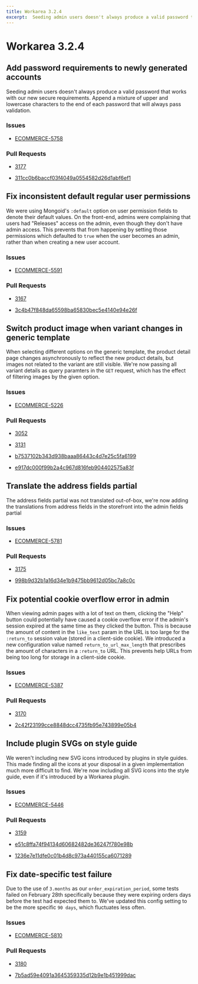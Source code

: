 ```yaml
---
title: Workarea 3.2.4
excerpt:  Seeding admin users doesn't always produce a valid password that works with our new secure requirements. Append a mixture of upper and lowercase characters to the end of each password that will always pass validation. 
---
```


# Workarea 3.2.4

## Add password requirements to newly generated accounts

Seeding admin users doesn't always produce a valid password that works with our new secure requirements. Append a mixture of upper and lowercase characters to the end of each password that will always pass validation.

### Issues

- [ECOMMERCE-5758](https://jira.tools.weblinc.com/browse/ECOMMERCE-5758)

### Pull Requests

- [3177](https://stash.tools.weblinc.com/projects/WL/repos/workarea/pull-requests/3177)

- [311cc0b6baccf03f4049a0554582d26d1abf6ef1](https://stash.tools.weblinc.com/projects/WL/repos/workarea/commits/311cc0b6baccf03f4049a0554582d26d1abf6ef1)

## Fix inconsistent default regular user permissions

We were using Mongoid's `:default` option on user permission fields to denote their default values. On the front-end, admins were complaining that users had "Releases" access on the admin, even though they don't have admin access. This prevents that from happening by setting those permissions which defaulted to `true` when the user becomes an admin, rather than when creating a new user account.

### Issues

- [ECOMMERCE-5591](https://jira.tools.weblinc.com/browse/ECOMMERCE-5591)

### Pull Requests

- [3167](https://stash.tools.weblinc.com/projects/WL/repos/workarea/pull-requests/3167)

- [3c4b47f848da65598ba65830bec5e4140e94e26f](https://stash.tools.weblinc.com/projects/WL/repos/workarea/commits/3c4b47f848da65598ba65830bec5e4140e94e26f)

## Switch product image when variant changes in generic template

When selecting different options on the generic template, the product detail page changes asynchronously to reflect the new product details, but images not related to the variant are still visible. We're now passing all variant details as query paramters in the `GET` request, which has the effect of filtering images by the given option.

### Issues

- [ECOMMERCE-5226](https://jira.tools.weblinc.com/browse/ECOMMERCE-5226)

### Pull Requests

- [3052](https://stash.tools.weblinc.com/projects/WL/repos/workarea/pull-requests/3052)
- [3131](https://stash.tools.weblinc.com/projects/WL/repos/workarea/pull-requests/3131)

- [b7537102b343d938baaa86443c4d7e25c5fa6199](https://stash.tools.weblinc.com/projects/WL/repos/workarea/commits/b7537102b343d938baaa86443c4d7e25c5fa6199)
- [e917dc000f99b2a4c967d816feb904402575a83f](https://stash.tools.weblinc.com/projects/WL/repos/workarea/commits/e917dc000f99b2a4c967d816feb904402575a83f)

## Translate the address fields partial

The address fields partial was not translated out-of-box, we're now adding the translations from address fields in the storefront into the admin fields partial

### Issues

- [ECOMMERCE-5781](https://jira.tools.weblinc.com/browse/ECOMMERCE-5781)

### Pull Requests

- [3175](https://stash.tools.weblinc.com/projects/WL/repos/workarea/pull-requests/3175)

- [998b9d32b1a16d34e1b9475bb9612d05bc7a8c0c](https://stash.tools.weblinc.com/projects/WL/repos/workarea/commits/998b9d32b1a16d34e1b9475bb9612d05bc7a8c0c)

## Fix potential cookie overflow error in admin

When viewing admin pages with a lot of text on them, clicking the "Help" button could potentially have caused a cookie overflow error if the admin's session expired at the same time as they clicked the button. This is because the amount of content in the `like_text` param in the URL is too large for the `:return_to` session value (stored in a client-side cookie). We introduced a new configuration value named `return_to_url_max_length` that prescribes the amount of characters in a `:return_to` URL. This prevents help URLs from being too long for storage in a client-side cookie.

### Issues

- [ECOMMERCE-5387](https://jira.tools.weblinc.com/browse/ECOMMERCE-5387)

### Pull Requests

- [3170](https://stash.tools.weblinc.com/projects/WL/repos/workarea/pull-requests/3170)

- [2c42f23199cce8848dcc4735fb95e743899e05b4](https://stash.tools.weblinc.com/projects/WL/repos/workarea/commits/2c42f23199cce8848dcc4735fb95e743899e05b4)

## Include plugin SVGs on style guide

We weren't including new SVG icons introduced by plugins in style guides. This made finding all the icons at your disposal in a given implementation much more difficult to find. We're now including all SVG icons into the style guide, even if it's introduced by a Workarea plugin.

### Issues

- [ECOMMERCE-5446](https://jira.tools.weblinc.com/browse/ECOMMERCE-5446)

### Pull Requests

- [3159](https://stash.tools.weblinc.com/projects/WL/repos/workarea/pull-requests/3159)

- [e51c8ffa74f94134d60682482de36247f780e98b](https://stash.tools.weblinc.com/projects/WL/repos/workarea/commits/e51c8ffa74f94134d60682482de36247f780e98b)
- [1236e7e11dfe0c01b4d8c973a440155ca6071289](https://stash.tools.weblinc.com/projects/WL/repos/workarea/commits/1236e7e11dfe0c01b4d8c973a440155ca6071289)

## Fix date-specific test failure

Due to the use of `3.months` as our `order_expiration_period`, some tests failed on February 28th specifically because they were expiring orders days before the test had expected them to. We've updated this config setting to be the more specific `90
  days`, which fluctuates less often.

### Issues

- [ECOMMERCE-5810](https://jira.tools.weblinc.com/browse/ECOMMERCE-5810)

### Pull Requests

- [3180](https://stash.tools.weblinc.com/projects/WL/repos/workarea/pull-requests/3180)

- [7b5ad59e4091a3645359335d12b9e1b451999dac](https://stash.tools.weblinc.com/projects/WL/repos/workarea/commits/7b5ad59e4091a3645359335d12b9e1b451999dac)

